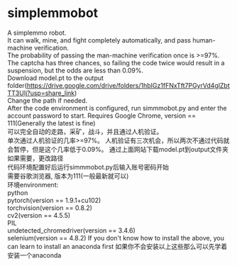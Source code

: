 # simplemmobot
A simplemmo robot.  
It can walk, mine, and fight completely automatically, and pass human-machine verification.  
The probability of passing the man-machine verification once is >=97%.  
The captcha has three chances, so failing the code twice would result in a suspension, but the odds are less than 0.09%.  
Download model.pt to the output folder(https://drive.google.com/drive/folders/1hbIGz1fFNxTft7PGyrVd4glZbtTT3UIj?usp=share_link)  
Change the path if needed.  
After the code environment is configured, run simmmobot.py and enter the account password to start.
Requires Google Chrome,    version == 111(Generally the latest is fine)  
可以完全自动的走路，采矿，战斗，并且通过人机验证。  
单次通过人机验证的几率>=97%。
人机验证有三次机会，所以两次不通过代码就会暂停，但是这个几率低于0.09%。
通过上面网站下载model.pt到output文件夹  
如果需要，更改路径  
代码环境配置好后运行simmmobot.py后输入账号密码开始  
需要谷歌浏览器,    版本为111(一般最新就可以)  
环境environment:  
python  
pytorch(version == 1.9.1+cu102)  
torchvision(version == 0.8.2)    
cv2(version == 4.5.5)    
PIL  
undetected_chromedriver(version == 3.4.6)  
selenium(version == 4.8.2)
If you don't know how to install the above, you can learn to install an anaconda first
如果你不会安装以上这些那么可以先学着安装一个anaconda
